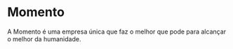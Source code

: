 # Momento
A Momento é uma empresa única que faz o melhor que pode para alcançar o melhor da humanidade. 
